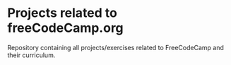 # Projects related to freeCodeCamp.org


Repository containing all projects/exercises related to FreeCodeCamp and their curriculum.


